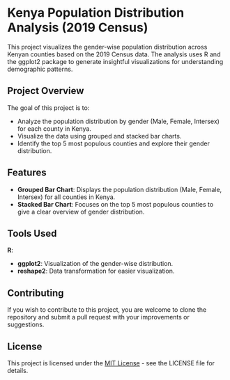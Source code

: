 # Kenya Population Distribution Analysis (2019 Census)

This project visualizes the gender-wise population distribution across Kenyan counties based on the 2019 Census data. The analysis uses R and the ggplot2 package to generate insightful visualizations for understanding demographic patterns.

## Project Overview

The goal of this project is to:
- Analyze the population distribution by gender (Male, Female, Intersex) for each county in Kenya.
- Visualize the data using grouped and stacked bar charts.
- Identify the top 5 most populous counties and explore their gender distribution.

## Features
- **Grouped Bar Chart**: Displays the population distribution (Male, Female, Intersex) for all counties in Kenya.
- **Stacked Bar Chart**: Focuses on the top 5 most populous counties to give a clear overview of gender distribution.

## Tools Used
**R**:
  - **ggplot2**: Visualization of the gender-wise distribution.
  - **reshape2**: Data transformation for easier visualization.

## Contributing

If you wish to contribute to this project, you are welcome to clone the repository and submit a pull request with your improvements or suggestions.

## License

This project is licensed under the [MIT License](LICENSE) - see the LICENSE file for details.
